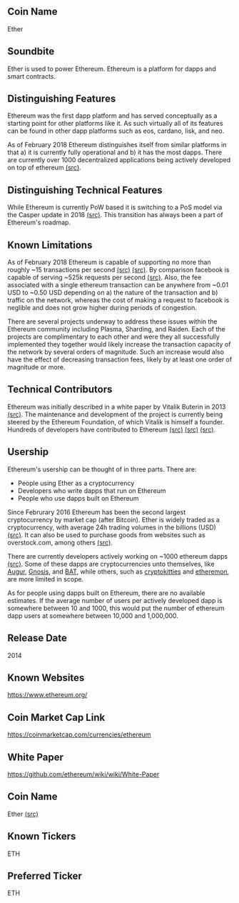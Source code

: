 ## Coin Name

Ether

## Soundbite

Ether is used to power Ethereum. Ethereum is a platform for dapps and smart contracts.

## Distinguishing Features

Ethereum was the first dapp platform and has served conceptually as a starting point for other platforms like it. As such virtually all of its features can be found in other dapp platforms such as eos, cardano, lisk, and neo. 

As of February 2018 Ethereum distinguishes itself from similar platforms in that a) it is currently fully operational and b) it has the most dapps. There are currently over 1000 decentralized applications being actively developed on top of ethereum [(src)](https://www.stateofthedapps.com/). 

## Distinguishing Technical Features

While Ethereum is currently PoW based it is switching to a PoS model via the Casper update in 2018 [(src)](https://coincentral.com/when-will-ethereum-mining-end/). This transition has always been a part of Ethereum's roadmap.

## Known Limitations

As of February 2018 Ethereum is capable of supporting no more than roughly ~15 transactions per second [(src)](https://www.coindesk.com/information/will-ethereum-scale/) [(src)](https://etherscan.io/chart/tx). By comparison facebook is capable of serving ~525k requests per second [(src)](https://medium.com/@FEhrsam/scaling-ethereum-to-billions-of-users-f37d9f487db1). Also, the fee associated with a single ethereum transaction can be anywhere from ~0.01 USD to ~0.50 USD depending on a) the nature of the transaction and b) traffic on the network, whereas the cost of making a request to facebook is neglible and does not grow higher during periods of congestion. 

There are several projects underway to address these issues within the Ethereum community including Plasma, Sharding, and Raiden. Each of the projects are complimentary to each other and were they all successfully implemented they together would likely increase the transaction capacity of the network by several orders of magnitude. Such an increase would also have the effect of decreasing transaction fees, likely by at least one order of magnitude or more. 

## Technical Contributors

Ethereum was initially described in a white paper by Vitalik Buterin in 2013 [(src)](https://en.wikipedia.org/wiki/Ethereum#history). The maintenance and development of the project is currently being steered by the Ethereum Foundation, of which Vitalik is himself a founder. Hundreds of developers have contributed to Ethereum [(src)](https://github.com/ethereum/EIPs) [(src)](https://github.com/ethereum/yellowpaper) [(src)](https://github.com/ethereum/go-ethereum).

## Usership

Ethereum's usership can be thought of in three parts. There are:

- People using Ether as a cryptocurrency
- Developers who write dapps that run on Ethereum
- People who use dapps built on Ethereum

Since Februrary 2016 Ethereum has been the second largest cryptocurrency by market cap (after Bitcoin). Ether is widely traded as a cryptocurrency, with average 24h trading volumes in the billions (USD) [(src)](https://coinmarketcap.com/currencies/ethereum/#charts). It can also be used to purchase goods from websites such as overstock.com, among others [(src)](https://smartereum.com/accepts-ethereum-payment-2018-list-companies-accept-ethereum/).

There are currently developers actively working on ~1000 ethereum dapps [(src)](https://www.stateofthedapps.com/tab/most-viewed). Some of these dapps are cryptocurrencies unto themselves, like [Augur](http://www.augur.net/), [Gnosis](https://gnosis.pm/), and [BAT](https://basicattentiontoken.org/), while others, such as [cryptokitties](https://www.cryptokitties.co/) and [etheremon](https://www.etheremon.com/#/), are more limited in scope. 

As for people using dapps built on Ethereum, there are no available estimates. If the average number of users per actively developed dapp is somewhere between 10 and 1000, this would put the number of ethereum dapp users at somewhere between 10,000 and 1,000,000.

## Release Date

2014

## Known Websites

https://www.ethereum.org/

## Coin Market Cap Link

https://coinmarketcap.com/currencies/ethereum

## White Paper

https://github.com/ethereum/wiki/wiki/White-Paper

## Coin Name

Ether [(src)](https://github.com/ethereum/wiki/wiki/Getting-Ether)

## Known Tickers

ETH

## Preferred Ticker

ETH

